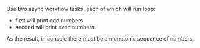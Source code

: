 Use two async workflow tasks, each of which will run loop:
- first will print odd numbers
- second will print even numbers

As the result, in console there must be a monotonic sequence of numbers.
